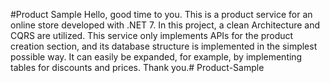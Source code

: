#Product Sample
Hello, good time to you.
This is a product service for an online store developed with .NET 7.
In this project, a clean Architecture and CQRS are utilized.
This service only implements APIs for the product creation section, and its database structure is implemented in the simplest possible way. It can easily be expanded, for example, by implementing tables for discounts and prices.
Thank you.# Product-Sample
